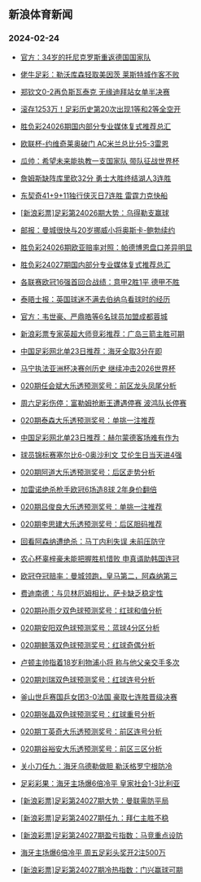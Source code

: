 ## 新浪体育新闻 
### 2024-02-24

+ [官方：34岁的托尼克罗斯重返德国国家队](https://sports.sina.com.cn/g/laliga/2024-02-23/doc-inaiyrru8334052.shtml)

+ [佬牛足彩：勒沃库森轻取美因茨 莱斯特城作客不败](https://sports.sina.com.cn/l/2024-02-23/doc-inaiyvxs8250759.shtml)

+ [郑钦文0-2再负斯瓦泰克 无缘迪拜站女单半决赛](https://sports.sina.com.cn/tennis/china/2024-02-23/doc-inaixytz5993190.shtml)

+ [滚存1253万！足彩历史第20次出现1等和2等全空开](https://sports.sina.com.cn/l/2024-02-23/doc-inaiyrrr1076467.shtml)

+ [胜负彩24026期国内部分专业媒体复式推荐总汇](https://sports.sina.com.cn/l/2024-02-23/doc-inaiymiw8463726.shtml)

+ [欧联杯-约维奇莱奥破门 AC米兰总比分5-3雷恩](https://sports.sina.com.cn/g/seriea/2024-02-23/doc-inaiymiy5241062.shtml)

+ [瓜帅：希望未来能执教一支国家队 带队征战世界杯](https://sports.sina.com.cn/g/2024-02-23/doc-inaixune8798716.shtml)

+ [詹姆斯缺阵库里砍32分 勇士大胜终结湖人3连胜](https://sports.sina.com.cn/basketball/nba/2024-02-23/doc-inaizafm0912948.shtml)

+ [东契奇41+9+11独行侠灭日7连胜 雷霆力克快船](https://sports.sina.com.cn/basketball/nba/2024-02-23/doc-inaiyvxr5562019.shtml)

+ [[新浪彩票]足彩第24026期大势：乌得勒支赢球](https://sports.sina.com.cn/l/2024-02-23/doc-inaiyrrt5635384.shtml)

+ [邮报：曼城很快与20岁挪威小将奥斯卡-鲍勃续约](https://sports.sina.com.cn/g/2024-02-23/doc-inaixunc6104491.shtml)

+ [胜负彩24026期欧亚赔率对照：帕德博恩盘口差异明显](https://sports.sina.com.cn/l/2024-02-23/doc-inaiyrru8359039.shtml)

+ [胜负彩24027期国内部分专业媒体复式推荐总汇](https://sports.sina.com.cn/l/2024-02-23/doc-inaizhpi0820716.shtml)

+ [各联赛欧冠16强首回合战绩：意甲2胜1平 德甲不胜](https://sports.sina.com.cn/g/2024-02-23/doc-inaixunc6103076.shtml)

+ [泰晤士报：英国球迷不满去伯纳乌看球时的经历](https://sports.sina.com.cn/g/2024-02-23/doc-inaixumz1547370.shtml)

+ [官方：韦世豪、严鼎皓等6名球员加盟成都蓉城](https://sports.sina.com.cn/china/j/2024-02-23/doc-inaiztcf5209578.shtml)

+ [新浪彩票专家英超大师竞彩推荐：广岛三箭主胜可期](https://sports.sina.com.cn/l/2024-02-23/doc-inaiyvxu5030992.shtml)

+ [中国足彩网北单23日推荐：海牙全取3分在即](https://sports.sina.com.cn/l/2024-02-23/doc-inaiyrrw5146171.shtml)

+ [马宁执法亚洲杯决赛创历史 继续冲击2026世界杯](https://sports.sina.com.cn/china/2024-02-23/doc-inaiyvxr5551880.shtml)

+ [020期任会斌大乐透预测奖号：前区龙头凤尾分析](https://sports.sina.com.cn/l/2024-02-23/doc-inaizhpq4830714.shtml)

+ [周六足彩伤停：富勒姆抢断王遭遇停赛 波鸿队长停赛](https://sports.sina.com.cn/l/2024-02-23/doc-inaizhpn8087629.shtml)

+ [020期泰森大乐透预测奖号：单挑一注推荐](https://sports.sina.com.cn/l/2024-02-23/doc-inaizafq8176102.shtml)

+ [中国足彩网北单23日推荐：赫尔蒙德客场难有作为](https://sports.sina.com.cn/l/2024-02-23/doc-inaiyrru8368784.shtml)

+ [球员锦标赛塞尔比6-0奥沙利文 艾伦生日当天进4强](https://sports.sina.com.cn/others/snooker/2024-02-23/doc-inaiyvxu5031483.shtml)

+ [020期阿道大乐透预测奖号：后区走势分析](https://sports.sina.com.cn/l/2024-02-23/doc-inaizhpn8053417.shtml)

+ [加雷诺绝杀枪手欧冠6场造8球 2年身价翻倍](https://sports.sina.com.cn/g/2024-02-23/doc-inaixumz1544592.shtml)

+ [020期吕俊良大乐透预测奖号：单挑一注推荐](https://sports.sina.com.cn/l/2024-02-23/doc-inaizafs4960508.shtml)

+ [020期李思建大乐透预测奖号：后区胆码推荐](https://sports.sina.com.cn/l/2024-02-23/doc-inaizhpq4830253.shtml)

+ [回看阿森纳遭绝杀：马丁内利失误 未前压防守](https://sports.sina.com.cn/g/2024-02-22/doc-inaixumz1543899.shtml)

+ [农心杯辜梓豪未能把握胜机惜败 申真谞助韩国连冠](https://sports.sina.com.cn/go/2024-02-23/doc-inaiznvf0737647.shtml)

+ [欧冠夺冠赔率：曼城领跑，皇马第二，阿森纳第三](https://sports.sina.com.cn/g/2024-02-22/doc-inaixune8793625.shtml)

+ [费迪南德：与贝林厄姆相比，萨卡缺乏稳定性](https://sports.sina.com.cn/g/2024-02-23/doc-inaixunc6101596.shtml)

+ [020期孙雨夕双色球预测奖号：红球和值分析](https://sports.sina.com.cn/l/2024-02-23/doc-inaizhpq4842031.shtml)

+ [020期安阳双色球预测奖号：蓝球4分区分析](https://sports.sina.com.cn/l/2024-02-23/doc-inaizhpn8062561.shtml)

+ [020期鲸落双色球预测奖号：红球奇偶分析](https://sports.sina.com.cn/l/2024-02-23/doc-inaizhpi0815693.shtml)

+ [卢顿主帅指着18岁利物浦小将 称与他父亲交手多次](https://sports.sina.com.cn/g/2024-02-22/doc-inaixumz1542406.shtml)

+ [020期刘瑞双色球预测奖号：红球连号分析](https://sports.sina.com.cn/l/2024-02-23/doc-inaizhpi0814442.shtml)

+ [釜山世乒赛国乒女团3-0法国 豪取七连胜晋级决赛](https://sports.sina.com.cn/others/pingpang/2024-02-23/doc-inaizafp5478500.shtml)

+ [020期张晶双色球预测奖号：红球重号分析](https://sports.sina.com.cn/l/2024-02-23/doc-inaizhpq4840719.shtml)

+ [020期丁英奇大乐透预测奖号：前区连号分析](https://sports.sina.com.cn/l/2024-02-23/doc-inaizafq8177809.shtml)

+ [020期谷裕安大乐透预测奖号：前区三区分析](https://sports.sina.com.cn/l/2024-02-23/doc-inaizhpq4830134.shtml)

+ [关小刀任九：海牙乌德勒做胆 勒沃格罗宁根防冷](https://sports.sina.com.cn/l/2024-02-23/doc-inaizhpq4860547.shtml)

+ [足彩彩果：海牙主场爆6倍冷平 皇家社会1-3比利亚](https://sports.sina.com.cn/l/2024-02-24/doc-inakauqt4630660.shtml)

+ [[新浪彩票]足彩第24027期大势：曼联需防平局](https://sports.sina.com.cn/l/2024-02-24/doc-inakauqr0074404.shtml)

+ [[新浪彩票]足彩第24027期任九：拜仁主胜不稳](https://sports.sina.com.cn/l/2024-02-24/doc-inakauqt4632044.shtml)

+ [[新浪彩票]足彩第24027期盈亏指数：马竞重点设防](https://sports.sina.com.cn/l/2024-02-24/doc-inakauqr0075459.shtml)

+ [海牙主场爆6倍冷平 周五足彩头奖开2注500万](https://sports.sina.com.cn/l/2024-02-24/doc-inakauqt4630660.shtml)

+ [[新浪彩票]足彩第24027期冷热指数：门兴赢球可期](https://sports.sina.com.cn/l/2024-02-24/doc-inakauqr0074886.shtml)

